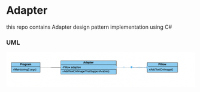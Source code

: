 # Adapter
this repo contains Adapter design pattern implementation using C#
### UML

   ![UML](UML.png)